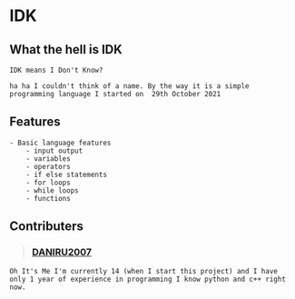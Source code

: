 # IDK

## What the hell is IDK

	IDK means I Don't Know?

	ha ha I couldn't think of a name. By the way it is a simple programming language I started on  29th October 2021

## Features
	- Basic language features
		- input output
		- variables
		- operators
		- if else statements
		- for loops
		- while loops
		- functions

## Contributers
> ### [DANIRU2007](https://github.com/Daniru2007)
	Oh It's Me I'm currently 14 (when I start this project) and I have only 1 year of experience in programming I know python and c++ right now. 